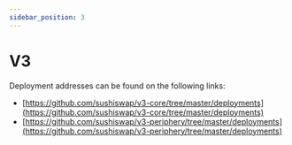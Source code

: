 ```yaml
---
sidebar_position: 3
---
```



# V3

Deployment addresses can be found on the following links:

- [https://github.com/sushiswap/v3-core/tree/master/deployments](https://github.com/sushiswap/v3-core/tree/master/deployments)
- [https://github.com/sushiswap/v3-periphery/tree/master/deployments](https://github.com/sushiswap/v3-periphery/tree/master/deployments)